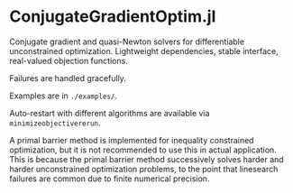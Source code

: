 # ConjugateGradientOptim.jl
Conjugate gradient and quasi-Newton solvers for differentiable unconstrained optimization. Lightweight dependencies, stable interface, real-valued objection functions.

Failures are handled gracefully.

Examples are in `./examples/`.

Auto-restart with different algorithms are available via `minimizeobjectivererun`.

A primal barrier method is implemented for inequality constrained optimization, but it is not recommended to use this in actual application. This is because the primal barrier method successively solves harder and harder unconstrained optimization problems, to the point that linesearch failures are common due to finite numerical precision.